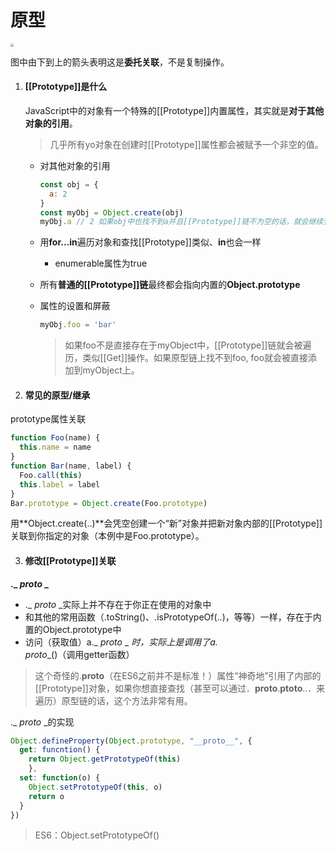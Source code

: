 # 原型



<img src="https://res.weread.qq.com/wrepub/epub_22806945_84" style="zoom:30%;" />

图中由下到上的箭头表明这是**委托关联**，不是复制操作。



1. #### [[Prototype]]是什么

   JavaScript中的对象有一个特殊的[[Prototype]]内置属性，其实就是**对于其他对象的引用**。

   > 几乎所有yo对象在创建时[[Prototype]]属性都会被赋予一个非空的值。

   - 对其他对象的引用

     ```javascript
     const obj = {
       a: 2
     }
     const myObj = Object.create(obj)
     myObj.a // 2 如果obj中也找不到a并且[[Prototype]]链不为空的话，就会继续查找下去。
     ```

   - 用**for...in**遍历对象和查找[[Prototype]]类似、**in**也会一样

     - enumerable属性为true

   - 所有**普通的[[Prototype]]链**最终都会指向内置的**Object.prototype**

   - 属性的设置和屏蔽

     ```javascript
     myObj.foo = 'bar'
     ```

     > 如果foo不是直接存在于myObject中，[[Prototype]]链就会被遍历，类似[[Get]]操作。如果原型链上找不到foo, foo就会被直接添加到myObject上。

   



2. #### 常见的原型/继承

prototype属性关联

```javascript
function Foo(name) {
  this.name = name
}
function Bar(name, label) {
  Foo.call(this)
  this.label = label
}
Bar.prototype = Object.create(Foo.prototype)
```

用**Object.create(..)**会凭空创建一个“新”对象并把新对象内部的[[Prototype]]关联到你指定的对象（本例中是Foo.prototype）。



3. #### 修改[[Prototype]]关联

**._ _proto_ _**

- ._ _proto_ _实际上并不存在于你正在使用的对象中
- 和其他的常用函数（.toString()、.isPrototypeOf(..)，等等）一样，存在于内置的Object.prototype中
- 访问（获取值）a._ _proto_ _ _时，实际上是调用了a._ _proto__()（调用getter函数）

> 这个奇怪的.__proto__（在ES6之前并不是标准！）属性“神奇地”引用了内部的[[Prototype]]对象，如果你想直接查找（甚至可以通过．__proto__.__ptoto__..．来遍历）原型链的话，这个方法非常有用。

._ _proto_ _的实现

```javascript
Object.defineProperty(Object.prototype, "__proto__", {
  get: funcntion() {
  	return Object.getPrototypeOf(this)
	},
  set: function(o) {
    Object.setPrototypeOf(this, o)
    return o
  }
})
```

> ES6：Object.setPrototypeOf()





















